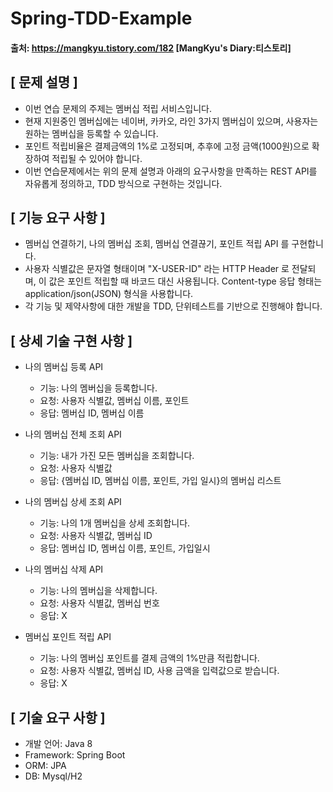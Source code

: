 # Spring-TDD-Example

#### 출처: https://mangkyu.tistory.com/182 [MangKyu's Diary:티스토리]

## [ 문제 설명 ]

- 이번 연습 문제의 주제는 멤버십 적립 서비스입니다.
- 현재 지원중인 멤버십에는 네이버, 카카오, 라인 3가지 멤버십이 있으며, 사용자는 원하는 멤버십을 등록할 수 있습니다.
- 포인트 적립비율은 결제금액의 1%로 고정되며, 추후에 고정 금액(1000원)으로 확장하여 적립될 수 있어야 합니다.
- 이번 연습문제에서는 위의 문제 설명과 아래의 요구사항을 만족하는 REST API를 자유롭게 정의하고, TDD 방식으로 구현하는 것입니다.


## [ 기능 요구 사항 ]

- 멤버십 연결하기, 나의 멤버십 조회, 멤버십 연결끊기, 포인트 적립 API 를 구현합니다.
- 사용자 식별값은 문자열 형태이며 "X-USER-ID" 라는 HTTP Header 로 전달되며, 이 값은 포인트 적립할 때 바코드 대신 사용됩니다.
Content-type 응답 형태는 application/json(JSON) 형식을 사용합니다.
- 각 기능 및 제약사항에 대한 개발을 TDD, 단위테스트를 기반으로 진행해야 합니다.


## [ 상세 기술 구현 사항 ]

- 나의 멤버십 등록 API
  + 기능: 나의 멤버십을 등록합니다.
  + 요청: 사용자 식별값, 멤버십 이름, 포인트
  + 응답: 멤버십 ID, 멤버십 이름


- 나의 멤버십 전체 조회 API
  + 기능: 내가 가진 모든 멤버십을 조회합니다.
  + 요청: 사용자 식별값
  + 응답: {멤버십 ID, 멤버십 이름, 포인트, 가입 일시}의 멤버십 리스트


- 나의 멤버십 상세 조회 API
  + 기능: 나의 1개 멤버십을 상세 조회합니다.
  + 요청: 사용자 식별값, 멤버십 ID
  + 응답: 멤버십 ID, 멤버십 이름, 포인트, 가입일시


- 나의 멤버십 삭제 API
  + 기능: 나의 멤버십을 삭제합니다.
  + 요청: 사용자 식별값, 멤버십 번호
  + 응답: X


- 멤버십 포인트 적립 API
  + 기능: 나의 멤버십 포인트를 결제 금액의 1%만큼 적립합니다.
  + 요청: 사용자 식별값, 멤버십 ID, 사용 금액을 입력값으로 받습니다.
  + 응답: X


## [ 기술 요구 사항 ]

- 개발 언어: Java 8
- Framework: Spring Boot
- ORM: JPA
- DB: Mysql/H2